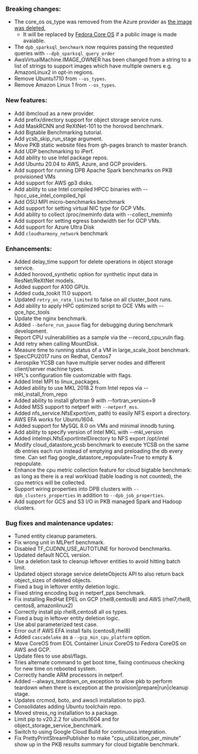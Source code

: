 ### Breaking changes:

-   The core_os os_type was removed from the Azure provider as
    [the image was deleted](https://docs.microsoft.com/en-us/azure/virtual-machines/linux/endorsed-distros#supported-distributions-and-versions),
    -   It will be replaced by
        [Fedora Core OS](https://docs.fedoraproject.org/en-US/fedora-coreos/provisioning-azure/)
        if a public image is made avaiable.
-   The `dpb_sparksql_benchmark` now requires passing the requested queries with
    `--dpb_sparksql_query_order`
-   AwsVirtualMachine.IMAGE_OWNER has been changed from a string to a list of
    strings to support images which have multiple owners e.g. AmazonLinux2 in
    opt-in regions.
-   Remove Ubuntu1710 from `--os_types`.
-   Remove Amazon Linux 1 from `--os_types`.

### New features:

-   Add ibmcloud as a new provider.
-   Add prefix/directory support for object storage service runs.
-   Add MaskRCNN and ReXtNet-101 to the horovod benchmark.
-   Add Bigtable Benchmarking tutorial.
-   Add ycsb_skip_run_stage argument.
-   Move PKB static website files from gh-pages branch to master branch.
-   Add UDP benchmarking to iPerf.
-   Add ability to use Intel package repos.
-   Add Ubuntu 20.04 to AWS, Azure, and GCP providers.
-   Add support for running DPB Apache Spark benchmarks on PKB provisioned VMs
-   Add support for AWS gp3 disks.
-   Add ability to use Intel compiled HPCC binaries with
    --hpcc_use_intel_compiled_hpl
-   Add OSU MPI micro-benchmarks benchmark
-   Add support for setting virtual NIC type for GCP VMs.
-   Add ability to collect /proc/meminfo data with --collect_meminfo
-   Add support for setting egress bandwidth tier for GCP VMs.
-   Add support for Azure Ultra Disk
-   Add `cloudharmony_network` benchmark

### Enhancements:

-   Added delay_time support for delete operations in object storage service.
-   Added horovod_synthetic option for synthetic input data in ResNet/ReXtNet
    models.
-   Added support for A100 GPUs.
-   Added cuda_tookit 11.0 support.
-   Updated `retry_on_rate_limited` to false on all cluster_boot runs.
-   Add ability to apply HPC optimized script to GCE VMs with --gce_hpc_tools
-   Update the nginx benchmark.
-   Added `--before_run_pause` flag for debugging during benchmark development.
-   Report CPU vulnerabilities as a sample via the --record_cpu_vuln flag.
-   Add retry when calling MountDisk.
-   Measure time to running status of a VM in large_scale_boot benchmark.
-   SpecCPU2017 runs on Redhat, Centos7
-   Aerospike YCSB can have multiple server nodes and different client/server
    machine types.
-   HPL's configuration file customizable with flags.
-   Added Intel MPI to linux_packages.
-   Added ability to use MKL 2018.2 from Intel repos via --mkl_install_from_repo
-   Added ability to install gfortran 9 with --fortran_version=9
-   Added MSS support to netperf with `--netperf_mss`.
-   Added nfs_service.NfsExport(vm, path) to easily NFS export a directory.
-   AWS EFA works for Ubuntu1604.
-   Added support for MySQL 8.0 on VMs and minimal innodb tuning.
-   Add ability to specify version of Intel MKL with --mkl_version
-   Added intelmpi.NfsExportIntelDirectory to NFS export /opt/intel
-   Modify cloud_datastore_ycsb benchmark to execute YCSB on the same db entries
    each run instead of emptying and preloading the db every time. Can set flag
    google_datastore_repopulate=True to empty & repopulate.
-   Enhance the cpu metric collection feature for cloud bigtable benchmark: as
    long as there is a real workload (table loading is not counted), the cpu
    metrics will be collected.
-   Support wiring properties into DPB clusters with `--dpb_clusters_properties`
    in addition to `--dpb_job_properties`.
-   Add support for GCS and S3 I/O in PKB managed Spark and Hadoop clusters.

### Bug fixes and maintenance updates:

-   Tuned entity cleanup parameters.
-   Fix wrong unit in MLPerf benchmark.
-   Disabled TF_CUDNN_USE_AUTOTUNE for horovod benchmarks.
-   Updated default NCCL version.
-   Use a deletion task to cleanup leftover entities to avoid hitting batch
    limit.
-   Updated object storage service deleteObjects API to also return back
    object_sizes of deleted objects.
-   Fixed a bug in leftover entity deletion logic.
-   Fixed string encoding bug in netperf_pps benchmark.
-   Fix installing RedHat EPEL on GCP (rhel8,centos8) and AWS (rhel7,rhel8,
    centos8, amazonlinux2)
-   Correctly install pip rhel8,centos8 all os types.
-   Fixed a bug in leftover entity deletion logic.
-   Use absl parameterized test case.
-   Error out if AWS EFA install fails (centos8,rhel8)
-   Added `cascadelake` as a `--gcp_min_cpu_platform` option.
-   Move CoreOS from EOL Container Linux CoreOS to Fedora CoreOS on AWS and GCP.
-   Update files to use absl/flags.
-   Tries alternate command to get boot time, fixing continuous checking for new
    time on rebooted system.
-   Correctly handle ARM processors in netperf.
-   Added --always_teardown_on_exception to allow pkb to perform teardown when
    there is exception at the provision|prepare|run|cleanup stage.
-   Updates crcmod, boto, and awscli installation to pip3.
-   Consolidates adding Ubuntu toolchain repo.
-   Moved stress_ng installation to a package.
-   Limit pip to v20.2.2 for ubuntu1604 and for
    object_storage_service_benchmark.
-   Switch to using Google Cloud Build for continuous integration.
-   Fix PrettyPrintStreamPublisher to make "cpu_utilization_per_minute" show up
    in the PKB results summary for cloud bigtable benchmark.
